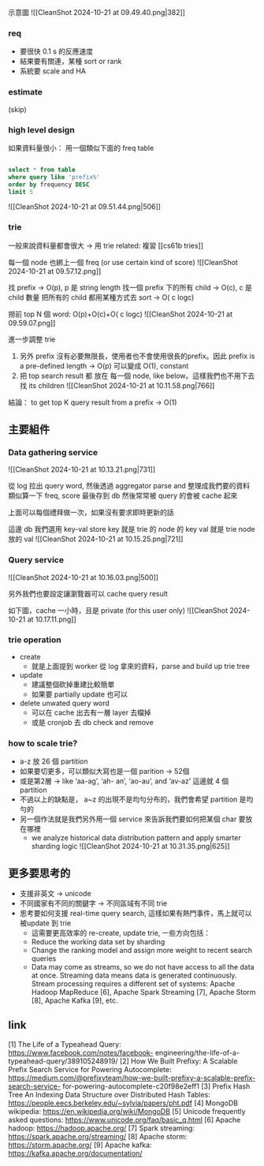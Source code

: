 
示意圖
![[CleanShot 2024-10-21 at 09.49.40.png|382]]


### req
- 要很快 0.1 s 的反應速度
- 結果要有關連，某種 sort or rank
- 系統要 scale and HA


### estimate 
(skip)



### high level design


如果資料量很小：
用一個類似下面的 freq table
```sql

select * from table
where query like 'prefix%'
order by frequency DESC
limit 5

```

![[CleanShot 2024-10-21 at 09.51.44.png|506]]

### trie
一般來說資料量都會很大 -> 用 trie
related: 複習 [[cs61b tries]]

每一個 node 也綁上一個 freq (or use certain kind of score)
![[CleanShot 2024-10-21 at 09.57.12.png]]

找 prefix -> O(p), p 是 string length
找一個 prefix 下的所有 child  -> O(c), c 是 child 數量
把所有的 child 都用某種方式去 sort -> O( c logc)


撈前 top N 個 word:
O(p)+O(c)+O( c logc)
![[CleanShot 2024-10-21 at 09.59.07.png]]


進一步調整 trie

1. 另外 prefix 沒有必要無限長，使用者也不會使用很長的prefix。因此 prefix is a pre-defined length -> O(p) 可以變成 O(1), constant
2. 把 top search result 都 放在 每一個 node, like below。這樣我們也不用下去找 its children
![[CleanShot 2024-10-21 at 10.11.58.png|766]]

結論： to get top K query result from a prefix -> O(1)

## 主要組件

### Data gathering service

![[CleanShot 2024-10-21 at 10.13.21.png|731]]

從 log 拉出 query word, 然後透過 aggregator parse and 整理成我們要的資料
類似算一下 freq, score
最後存到 db
然後常常被 query 的會被 cache 起來

上面可以每個禮拜做一次，如果沒有要求即時更新的話


這邊 db 我們選用 key-val store
key 就是 trie 的 node 的 key
val 就是 trie node 放的 val
![[CleanShot 2024-10-21 at 10.15.25.png|721]]



### Query service
![[CleanShot 2024-10-21 at 10.16.03.png|500]]

另外我們也要設定讓瀏覽器可以 cache query result

如下圖，cache 一小時，且是 private (for this user only)
![[CleanShot 2024-10-21 at 10.17.11.png]]



### trie operation
- create
	- 就是上面提到 worker 從 log 拿來的資料，parse and build up trie tree
- update
	- 建議整個砍掉重建比較簡單
	- 如果要 partially update 也可以
- delete unwated query word
	- 可以在 cache 出去有一層 layer 去檔掉
	- 或是 cronjob 去 db check and remove


### how to scale trie?
- a-z 放 26 個 partition
- 如果要切更多，可以類似大寫也是一個 parition -> 52個
- 或是第2層 -> like ‘aa-ag’, ‘ah- an’, ‘ao-au’, and ‘av-az’ 這邊就 4 個 partition
- 不過以上的缺點是， a~z 的出現不是均勻分布的，我們會希望 partition 是均勻的
- 另一個作法就是我們另外用一個 service 來告訴我們要如何把某個 char 要放在哪裡
	- we analyze historical data distribution pattern and apply smarter sharding logic
![[CleanShot 2024-10-21 at 10.31.35.png|625]]

## 更多要思考的
- 支援非英文 -> unicode
- 不同國家有不同的關鍵字 -> 不同區域有不同 trie
- 思考要如何支援 real-time query search, 這樣如果有熱門事件，馬上就可以被update 到 trie
	- 這需要更高效率的 re-create, update trie, 一些方向包括：
	- Reduce the working data set by sharding
	- Change the ranking model and assign more weight to recent search queries
	- Data may come as streams, so we do not have access to all the data at once. Streaming data means data is generated continuously. Stream processing requires a different set of systems: Apache Hadoop MapReduce [6], Apache Spark Streaming [7], Apache Storm [8], Apache Kafka [9], etc.




## link
[1] The Life of a Typeahead Query: https://www.facebook.com/notes/facebook- engineering/the-life-of-a-typeahead-query/389105248919/
[2] How We Built Prefixy: A Scalable Prefix Search Service for Powering Autocomplete:
https://medium.com/@prefixyteam/how-we-built-prefixy-a-scalable-prefix-search-service- for-powering-autocomplete-c20f98e2eff1
[3] Prefix Hash Tree An Indexing Data Structure over Distributed Hash Tables:
https://people.eecs.berkeley.edu/~sylvia/papers/pht.pdf
[4] MongoDB wikipedia: https://en.wikipedia.org/wiki/MongoDB
[5] Unicode frequently asked questions: https://www.unicode.org/faq/basic_q.html [6] Apache hadoop: https://hadoop.apache.org/
[7] Spark streaming: https://spark.apache.org/streaming/
[8] Apache storm: https://storm.apache.org/
[9] Apache kafka: https://kafka.apache.org/documentation/